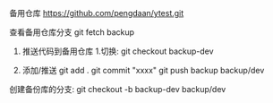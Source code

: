 备用仓库
https://github.com/pengdaan/ytest.git

查看备用仓库分支
git fetch backup

1. 推送代码到备用仓库 1.切换:
   git checkout backup-dev

2. 添加/推送
   git add .
   git commit "xxxx"
   git push backup backup/dev

创建备份库的分支:
git checkout -b backup-dev backup/dev
